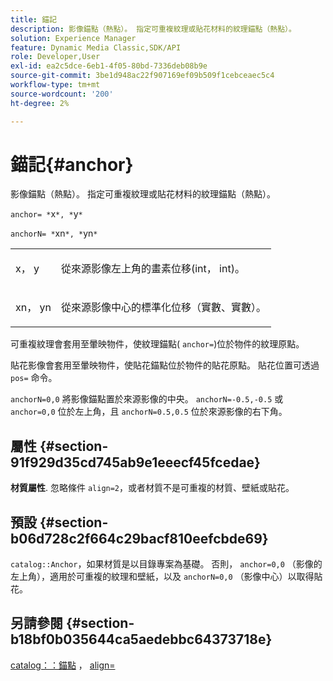 ```yaml
---
title: 錨記
description: 影像錨點（熱點）。 指定可重複紋理或貼花材料的紋理錨點（熱點）。
solution: Experience Manager
feature: Dynamic Media Classic,SDK/API
role: Developer,User
exl-id: ea2c5dce-6eb1-4f05-80bd-7336deb08b9e
source-git-commit: 3be1d948ac22f907169ef09b509f1cebceaec5c4
workflow-type: tm+mt
source-wordcount: '200'
ht-degree: 2%

---
```


# 錨記{#anchor}

影像錨點（熱點）。 指定可重複紋理或貼花材料的紋理錨點（熱點）。

`anchor= *`x`*, *`y`*`

`anchorN= *`xn`*, *`yn`*`

<table id="simpletable_1D8E91D8424A424787C4D20C9B040115"> 
 <tr class="strow"> 
  <td class="stentry"> <p><span class="varname"> x</span>， <span class="varname"> y</span> </p></td> 
  <td class="stentry"> <p>從來源影像左上角的畫素位移(int， int)。 </p></td> 
 </tr> 
 <tr class="strow"> 
  <td class="stentry"> <p><span class="varname"> xn</span>， <span class="varname"> yn</span> </p></td> 
  <td class="stentry"> <p>從來源影像中心的標準化位移（實數、實數）。 </p></td> 
 </tr> 
</table>

可重複紋理會套用至暈映物件，使紋理錨點( `anchor=`)位於物件的紋理原點。

貼花影像會套用至暈映物件，使貼花錨點位於物件的貼花原點。 貼花位置可透過 `pos=` 命令。

`anchorN=0,0` 將影像錨點置於來源影像的中央。 `anchorN=-0.5,-0.5` 或 `anchor=0,0` 位於左上角，且 `anchorN=0.5,0.5` 位於來源影像的右下角。

## 屬性 {#section-91f929d35cd745ab9e1eeecf45fcedae}

**材質屬性**. 忽略條件 `align=2`，或者材質不是可重複的材質、壁紙或貼花。

## 預設 {#section-b06d728c2f664c29bacf810eefcbde69}

`catalog::Anchor`，如果材質是以目錄專案為基礎。 否則， `anchor=0,0` （影像的左上角），適用於可重複的紋理和壁紙，以及 `anchorN=0,0` （影像中心）以取得貼花。

## 另請參閱 {#section-b18bf0b035644ca5aedebbc64373718e}

[catalog：：錨點](../../../../../ir-api/material-cat/image-rendering-api-ref/c-ir-material-catalog/c-ir-material-data-reference/r-ir-cat-anchor.md#reference-d9b1d49db1fc440686f64b84453297ab) ， [align=](../../../../../ir-api/http-protocol/image-rendering-api-ref/c-ir-http-protocol-ref/c-ir-http-protocol-command-reference/r-ir-align.md#reference-4d63baa522ce42f9b15167ba34c5c6a7)
